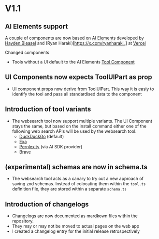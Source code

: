 # V1.1

## AI Elements support

A couple of components are now based on [AI Elements](https://ai-sdk.dev/elements/overview) developed by [Hayden Bleasel](https://x.com/haydenbleasel) and (Ryan Haraki)[https://x.com/ryanharaki_] at [Vercel](https://vercel.com)

Changed components

- Tools without a UI default to the AI Elements [Tool Component](https://ai-sdk.dev/elements/components/tool)

## UI Components now expects ToolUIPart as prop

- UI component props now derive from ToolUIPart. This way it is easiy to identify the tool and pass all standardised data to the component

## Introduction of tool variants

- The websearch tool now support multiple variants. The UI Component stays the same, but based on the install command either one of the following web search APIs will be used by the websearch tool.
  - [DuckDuckGo](https://duckduckgo.com/) (default)
  - [Exa](https://exa.ai/)
  - [Perplexity](https://www.perplexity.ai/) (via AI SDK provider)
  - [Brave](https://search.brave.com/)

## (experimental) schemas are now in schema.ts

- The websearch tool acts as a canary to try out a new approach of saving zod schemas. Instead of colocating them within the `tool.ts` definition file, they are stored within a separate `schema.ts`

## Introduction of changelogs

- Changelogs are now documented as mardkown files within the repository.
- They may or may not be moved to actual pages on the web app
- I created a changelog entry for the initial release retrospectively
